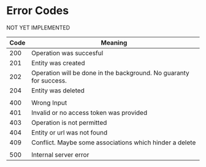 # Error Codes

NOT YET IMPLEMENTED

| Code | Meaning                                                            |
| ---- | ------------------------------------------------------------------ |
| 200  | Operation was succesful                                            |
| 201  | Entity was created                                                 |
| 202  | Operation will be done in the background. No guaranty for success. |
| 204  | Entity was deleted                                                 |
|      |                                                                    |
| 400  | Wrong Input                                                        |
| 401  | Invalid or no access token was provided                            |
| 403  | Operation is not permitted                                         |
| 404  | Entity or url was not found                                        |
| 409  | Conflict. Maybe some associations which hinder a delete            |
|      |                                                                    |
| 500  | Internal server error                                              |
